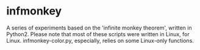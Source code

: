 # infmonkey 
A series of experiments based on the 'infinite monkey theorem', written in Python2. Please note that most of these scripts were written in Linux, for Linux. infmonkey-color.py, especially, relies on some Linux-only functions. 
